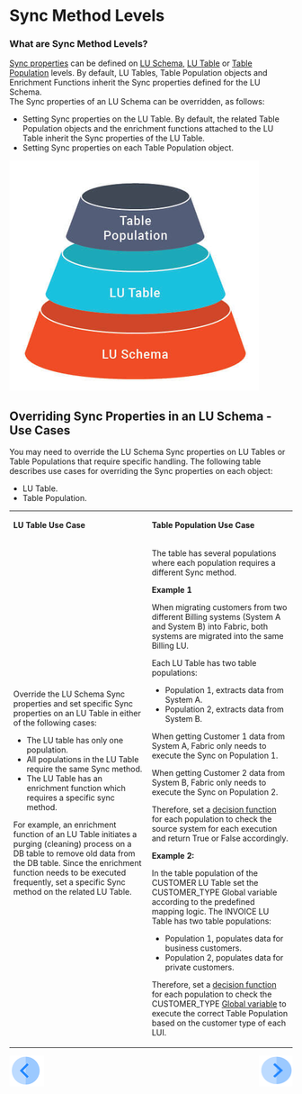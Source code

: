 # Sync Method Levels

### What are Sync Method Levels?

[Sync properties](/articles/14_sync_LU_instance/04_sync_methods.md) can be defined on [LU Schema,](/articles/03_logical_units/03_LU_schema_window.md) [LU Table](/articles/06_LU_tables/01_LU_tables_overview.md) or [Table Population](/articles/07_table_population/01_table_population_overview.md) levels. By default, LU Tables, Table Population objects and Enrichment Functions inherit the Sync properties defined for the LU Schema.\
The Sync properties of an LU Schema can be overridden, as follows:
* Setting Sync properties on the LU Table. By default, the related Table Population objects and the enrichment functions attached to the LU Table inherit the Sync properties of the LU Table.
* Setting Sync properties on each Table Population object. 

![image](/articles/14_sync_LU_instance/images/6_6_1_sync_levels.png)

## Overriding Sync Properties in an LU Schema - Use Cases

You may need to override the LU Schema Sync properties on LU Tables or Table Populations that require specific handling. The following table describes use cases for overriding the Sync properties on each object:
* LU Table.
* Table Population.

<table width="800">
<tbody>
<tr>
<td width="400pxl">
<p><strong>LU Table Use Case</strong></p>
</td>
<td width="400pxl">
<p><strong>Table Population Use Case</strong></p>
</td>
</tr>
<tr>
<td width="274">
<p>Override the LU Schema Sync properties and set specific Sync properties on an LU Table in either of the following cases:</p>
<ul>
<li>The LU table has only one population.</li>
<li>All populations in the LU Table require the same Sync method.</li>
<li>The LU Table has an enrichment function which requires a specific sync method.</li>
</ul>
<p>For example, an enrichment function of an LU Table initiates a purging (cleaning) process on a DB table to remove old data from the DB table. Since the enrichment function needs to be executed frequently, set a specific Sync method on the related LU Table.</p>
</td>
<td width="386">
<p>The table has several populations where each population requires a different Sync method.</p>
<p><strong>Example 1 </strong></p>
<p>When migrating customers from two different Billing systems (System A and System B) into Fabric, both systems are migrated into the same Billing LU.</p>
<p>Each LU Table has two table populations:</p>
<ul>
<li>Population 1, extracts data from System A.</li>
<li>Population 2, extracts data from System B.</li>
</ul>
<p>When getting Customer 1 data from System A, Fabric only needs to execute the Sync on Population 1. &nbsp;</p>
<p>When getting Customer 2 data from System B, Fabric only needs to execute the Sync on Population 2.</p>
<p>Therefore, set a <a href="/articles/14_sync_LU_instance/05_sync_decision_functions.md">decision function</a> for each population to check the source system for each execution and return True or False accordingly.</p>
<p><strong>Example 2:</strong></p>
<p>In the table population of the CUSTOMER LU Table set the CUSTOMER_TYPE Global variable according to the predefined mapping logic. The INVOICE LU Table has two table populations:</p>
<ul>
<li>Population 1, populates data for business customers.</li>
<li>Population 2, populates data for private customers.</li>
</ul>
<p>Therefore, set a <a href="/articles/14_sync_LU_instance/05_sync_decision_functions.md">decision function</a> for each population to check the CUSTOMER_TYPE <a href="/articles/08_globals/01_globals_overview.md">Global variable</a> to execute the correct Table Population based on the customer type of each LUI.</p>
</td>
</tr>
</tbody>
</table>


[![Previous](/articles/images/Previous.png)](/articles/14_sync_LU_instance/06_sync_decision_functions_recommendations.md)[<img align="right" width="60" height="54" src="/articles/images/Next.png">](/articles/14_sync_LU_instance/08_sync_timeout.md)





 
